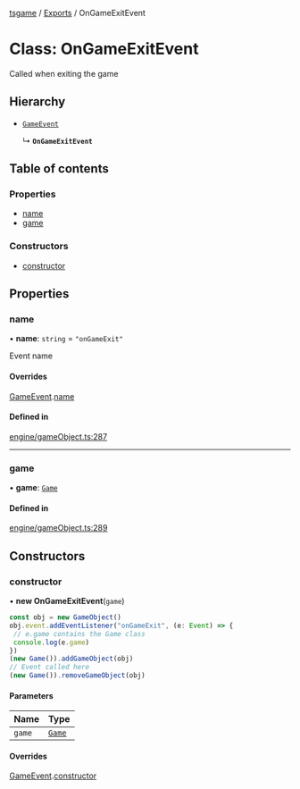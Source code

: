 [tsgame](../README.md) / [Exports](../modules.md) / OnGameExitEvent

# Class: OnGameExitEvent

Called when exiting the game

## Hierarchy

- [`GameEvent`](GameEvent.md)

  ↳ **`OnGameExitEvent`**

## Table of contents

### Properties

- [name](OnGameExitEvent.md#name)
- [game](OnGameExitEvent.md#game)

### Constructors

- [constructor](OnGameExitEvent.md#constructor)

## Properties

### name

• **name**: `string` = `"onGameExit"`

Event name

#### Overrides

[GameEvent](GameEvent.md).[name](GameEvent.md#name)

#### Defined in

[engine/gameObject.ts:287](https://github.com/ashleycheung/tsgame/blob/d6f12cc/src/engine/gameObject.ts#L287)

___

### game

• **game**: [`Game`](Game.md)

#### Defined in

[engine/gameObject.ts:289](https://github.com/ashleycheung/tsgame/blob/d6f12cc/src/engine/gameObject.ts#L289)

## Constructors

### constructor

• **new OnGameExitEvent**(`game`)

```typescript
const obj = new GameObject()
obj.event.addEventListener("onGameExit", (e: Event) => {
 // e.game contains the Game class
 console.log(e.game)
})
(new Game()).addGameObject(obj)
// Event called here
(new Game()).removeGameObject(obj)
```

#### Parameters

| Name | Type |
| :------ | :------ |
| `game` | [`Game`](Game.md) |

#### Overrides

[GameEvent](GameEvent.md).[constructor](GameEvent.md#constructor)
